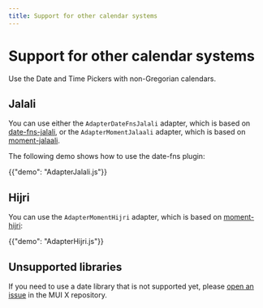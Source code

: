 ```yaml
---
title: Support for other calendar systems
---
```


# Support for other calendar systems

<p class="description">Use the Date and Time Pickers with non-Gregorian calendars.</p>

## Jalali

You can use either the `AdapterDateFnsJalali` adapter, which is based on [date-fns-jalali](https://www.npmjs.com/package/date-fns-jalali),
or the `AdapterMomentJalaali` adapter, which is based on [moment-jalaali](https://www.npmjs.com/package/moment-jalaali).

The following demo shows how to use the date-fns plugin:

{{"demo": "AdapterJalali.js"}}

## Hijri

You can use the `AdapterMomentHijri` adapter, which is based on [moment-hijri](https://www.npmjs.com/package/moment-hijri):

{{"demo": "AdapterHijri.js"}}

## Unsupported libraries

If you need to use a date library that is not supported yet, please [open an issue](https://github.com/mui/mui-x/issues/new/choose) in the MUI X repository.

